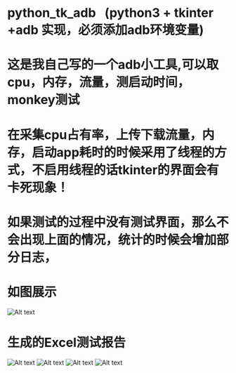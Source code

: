 # python_tk_adb    (python3 + tkinter +adb 实现，必须添加adb环境变量)
# 这是我自己写的一个adb小工具,可以取cpu，内存，流量，测启动时间，monkey测试
#  在采集cpu占有率，上传下载流量，内存，启动app耗时的时候采用了线程的方式，不启用线程的话tkinter的界面会有卡死现象！
# 如果测试的过程中没有测试界面，那么不会出现上面的情况，统计的时候会增加部分日志，
# 如图展示
![Alt text](https://github.com/liwanlei/python_tk_adb/blob/master/img/11.png)
# 生成的Excel测试报告
![Alt text](https://github.com/liwanlei/python_tk_adb/blob/master/img/baogao.png)
![Alt text](https://github.com/liwanlei/python_tk_adb/blob/master/img/baogao%20(2).png)
![Alt text](https://github.com/liwanlei/python_tk_adb/blob/master/img/E.png)
![Alt text](https://github.com/liwanlei/python_tk_adb/blob/master/img/5.png)
